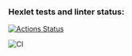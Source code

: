 ### Hexlet tests and linter status:
[![Actions Status](https://github.com/Yar56/frontend-project-lvl3/workflows/hexlet-check/badge.svg)](https://github.com/Yar56/frontend-project-lvl3/actions)

![CI](https://github.com/Yar56/frontend-project-lvl3/actions/workflows/package-ci.yml/badge.svg)

<!-- [![Maintainability](https://api.codeclimate.com/v1/badges/df52d864992d3856d142/maintainability)](https://codeclimate.com/github/Yar56/frontend-project-lvl3/maintainability)
[![Test Coverage](https://api.codeclimate.com/v1/badges/df52d864992d3856d142/test_coverage)](https://codeclimate.com/github/Yar56/frontend-project-lvl3/test_coverage) -->
